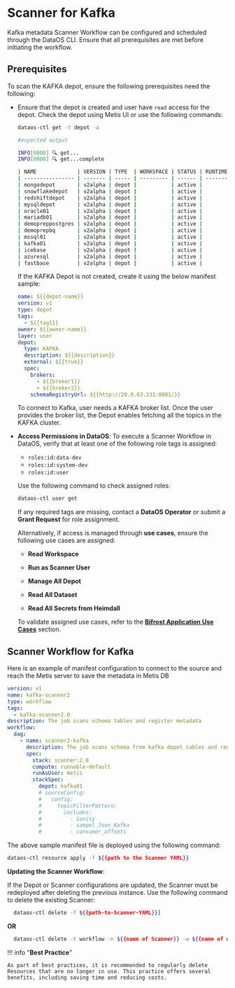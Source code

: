 # Scanner for Kafka

Kafka metadata Scanner Workflow can be configured and scheduled through the DataOS CLI. Ensure that all prerequisites are met before initiating the workflow.

## Prerequisites

To scan the KAFKA depot, ensure the following prerequisites need the following:

- Ensure that the depot is created and user have `read` access for the depot. Check the depot using Metis UI or use the following commands:

    ```bash
    dataos-ctl get -t depot -a
    ```

    ```bash
    #expected output

    INFO[0000] 🔍 get...
    INFO[0000] 🔍 get...complete

    | NAME             | VERSION | TYPE  | WORKSPACE | STATUS | RUNTIME | OWNER      |
    | ---------------- | ------- | ----- | --------- | ------ | ------- | ---------- |
    | mongodepot       | v2alpha | depot |           | active |         | usertest   |
    | snowflakedepot   | v2alpha | depot |           | active |         | gojo       |
    | redshiftdepot    | v2alpha | depot |           | active |         | kira       |
    | mysqldepot       | v2alpha | depot |           | active |         | ryuk       |
    | oracle01         | v2alpha | depot |           | active |         | drdoom     |
    | mariadb01        | v2alpha | depot |           | active |         | tonystark  |
    | demopreppostgres | v2alpha | depot |           | active |         | slimshaddy |
    | demoprepbq       | v2alpha | depot |           | active |         | pengvin    |
    | mssql01          | v2alpha | depot |           | active |         | hulk       |
    | kafka01          | v2alpha | depot |           | active |         | peeter     |
    | icebase          | v2alpha | depot |           | active |         | blackpink  |
    | azuresql         | v2alpha | depot |           | active |         | arnold     |
    | fastbase         | v2alpha | depot |           | active |         | ddevil     |

    ```

    If the KAFKA Depot is not created, create it using the below manifest sample:

    ```yaml
    name: ${{depot-name}}
    version: v1
    type: depot
    tags:
      - ${{tag1}}
    owner: ${{owner-name}}
    layer: user
    depot:
      type: KAFKA                     
      description: ${{description}}
      external: ${{true}}
      spec:                           
        brokers:
          - ${{broker1}}
          - ${{broker2}}
        schemaRegistryUrl: ${{http://20.9.63.231:8081/}}
    ```

    To connect to Kafka, user needs a KAFKA broker list. Once the user provides the broker list, the Depot enables fetching all the topics in the KAFKA cluster.

- **Access Permissions in DataOS**: To execute a Scanner Workflow in DataOS, verify that at least one of the following role tags is assigned:
    - `roles:id:data-dev`
    - `roles:id:system-dev`  
    - `roles:id:user`
      
    Use the following command to check assigned roles:
    
    ```bash
    dataos-ctl user get
    ```
    
    If any required tags are missing, contact a **DataOS Operator** or submit a **Grant Request** for role assignment.
    
    Alternatively, if access is managed through **use cases**, ensure the following use cases are assigned:
    
    - **Read Workspace**
      
    - **Run as Scanner User**
      
    - **Manage All Depot**
      
    - **Read All Dataset**
      
    - **Read All Secrets from Heimdall**
      
    To validate assigned use cases, refer to the [**Bifrost Application Use Cases**](/interfaces/bifrost/ "Bifrost is a Graphical User Interface (GUI) that empowers users to effortlessly create and manage access policies for applications, services, people, and datasets. Bifrost leverages the governance engine of DataOS, Heimdall, to ensure secure and compliant data access through ABAC policies, giving users fine-grained control over the data and resources.") section.


## Scanner Workflow for Kafka

Here is an example of manifest configuration to connect to the source and reach the Metis server to save the metadata in Metis DB

```yaml
version: v1
name: kafka-scanner2
type: workflow
tags: 
  - kafka-scanner2.0
description: The job scans schema tables and register metadata
workflow: 
  dag: 
    - name: scanner2-kafka
      description: The job scans schema from kafka depot tables and register metadata to metis2
      spec:
        stack: scanner:2.0
        compute: runnable-default
        runAsUser: metis
        stackSpec: 
          depot: kafka01
          # sourceConfig:
          #   config:
          #     topicFilterPattern:
          #       includes:
          #         - Sanity
          #         - sampel_Json_Kafka
          #         - consumer_offsets
```

The above sample manifest file is deployed using the following command:

```bash
dataos-ctl resource apply -f ${{path to the Scanner YAML}}
```

**Updating the Scanner Workflow**:

If the Depot or Scanner configurations are updated, the Scanner must be redeployed after deleting the previous instance. Use the following command to delete the existing Scanner:

```bash 
  dataos-ctl delete -f ${{path-to-Scanner-YAML}}]
```

**OR**

```bash
  dataos-ctl delete -t workflow -n ${{name of Scanner}} -w ${{name of workspace}}
```


!!! info "**Best Practice**"

    As part of best practices, it is recommended to regularly delete Resources that are no longer in use. This practice offers several benefits, including saving time and reducing costs.